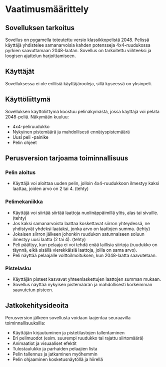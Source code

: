 # Vaatimusmäärittely

## Sovelluksen tarkoitus

Sovellus on pygamella toteutettu versio klassikkopelistä 2048. Pelissä käyttäjä yhdistelee samanarvoisia kahden potensseja 4x4-ruudukossa pyrkien saavuttamaan 2048-laatan. Sovellus on tarkoitettu viihteeksi ja loogisen ajattelun harjoittamiseen.

## Käyttäjät

Sovelluksessa ei ole erillisiä käyttäjärooleja, sillä kyseessä on yksinpeli.

## Käyttöliittymä

Sovelluksen käyttöliittymä koostuu pelinäkymästä, jossa käyttäjä voi pelata 2048-peliä. Näkymään kuuluu:

- 4x4-peliruudukko
- Nykyinen pistemäärä ja mahdollisesti ennätyspistemäärä
- Uusi peli -painike
- Pelin ohjeet

## Perusversion tarjoama toiminnallisuus

### Pelin aloitus

- Käyttäjä voi aloittaa uuden pelin, jolloin 4x4-ruudukkoon ilmestyy kaksi laattaa, joiden arvo on 2 tai 4. (tehty)

### Pelimekaniikka

- Käyttäjä voi siirtää siirtää laattoja nuolinäppäimillä ylös, alas tai sivuille. (tehty)
- Jos kaksi samanarvoista laattaa koskettavat siirron yhteydessä, ne yhdistyvät yhdeksi laataksi, jonka arvo on laattojen summa. (tehty)
- Jokaisen siirron jälkeen johonkin ruudukon satunnaiseen soluun ilmestyy uusi laatta (2 tai 4). (tehty)
- Peli päättyy, kun pelaaja ei voi tehdä enää laillisia siirtoja (ruudukko on täynnä, eikä sisällä vierekkäisiä laattoja, joilla on sama arvo).
- Peli näyttää pelaajalle voittoilmoituksen, kun 2048-laatta saavutetaan.

### Pistelasku

- Käyttäjän pisteet kasvavat yhteenlaskettujen laattojen summan mukaan.
- Sovellus näyttää nykyisen pistemäärän ja mahdollisesti korkeimman saavutetun pisteen.

## Jatkokehitysideoita

Perusversion jälkeen sovellusta voidaan laajentaa seuraavilla toiminnallisuuksilla:

- Käyttäjän kirjautuminen ja pistetilastojen tallentaminen
- Eri pelimuodot (esim. suurempi ruudukko tai rajattu siirtomäärä)
- Animaatiot ja visuaaliset efektit
- Tulostaulukko ja parhaiden pelaajien lista
- Pelin tallennus ja jatkaminen myöhemmin
- Pelin ohjaaminen kosketusnäytöllä ja hiirellä
